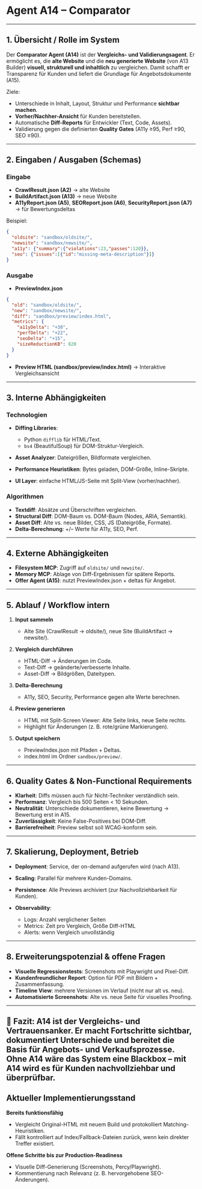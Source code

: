 # Agent A14 – Comparator

---

## 1. Übersicht / Rolle im System

Der **Comparator Agent (A14)** ist der **Vergleichs- und Validierungsagent**.
Er ermöglicht es, die **alte Website** und die **neu generierte Website** (von A13 Builder) **visuell, strukturell und inhaltlich** zu vergleichen.
Damit schafft er Transparenz für Kunden und liefert die Grundlage für Angebotsdokumente (A15).

Ziele:

* Unterschiede in Inhalt, Layout, Struktur und Performance **sichtbar machen**.
* **Vorher/Nachher-Ansicht** für Kunden bereitstellen.
* Automatische **Diff-Reports** für Entwickler (Text, Code, Assets).
* Validierung gegen die definierten **Quality Gates** (A11y ≥95, Perf ≥90, SEO ≥90).

---

## 2. Eingaben / Ausgaben (Schemas)

### Eingabe

* **CrawlResult.json (A2)** → alte Website
* **BuildArtifact.json (A13)** → neue Website
* **A11yReport.json (A5)**, **SEOReport.json (A6)**, **SecurityReport.json (A7)** → für Bewertungsdeltas

Beispiel:

```json
{
  "oldsite": "sandbox/oldsite/",
  "newsite": "sandbox/newsite/",
  "a11y": {"summary":{"violations":23,"passes":120}},
  "seo": {"issues":[{"id":"missing-meta-description"}]}
}
```

### Ausgabe

* **PreviewIndex.json**

```json
{
  "old": "sandbox/oldsite/",
  "new": "sandbox/newsite/",
  "diff": "sandbox/preview/index.html",
  "metrics": {
    "a11yDelta": "+38",
    "perfDelta": "+22",
    "seoDelta": "+15",
    "sizeReductionKB": 820
  }
}
```

* **Preview HTML (sandbox/preview/index.html)** → Interaktive Vergleichsansicht

---

## 3. Interne Abhängigkeiten

### Technologien

* **Diffing Libraries**:

  * Python `difflib` für HTML/Text.
  * `bs4` (BeautifulSoup) für DOM-Struktur-Vergleich.
* **Asset Analyzer**: Dateigrößen, Bildformate vergleichen.
* **Performance Heuristiken**: Bytes geladen, DOM-Größe, Inline-Skripte.
* **UI Layer**: einfache HTML/JS-Seite mit Split-View (vorher/nachher).

### Algorithmen

* **Textdiff**: Absätze und Überschriften vergleichen.
* **Structural Diff**: DOM-Baum vs. DOM-Baum (Nodes, ARIA, Semantik).
* **Asset Diff**: Alte vs. neue Bilder, CSS, JS (Dateigröße, Formate).
* **Delta-Berechnung**: +/– Werte für A11y, SEO, Perf.

---

## 4. Externe Abhängigkeiten

* **Filesystem MCP**: Zugriff auf `oldsite/` und `newsite/`.
* **Memory MCP**: Ablage von Diff-Ergebnissen für spätere Reports.
* **Offer Agent (A15)**: nutzt PreviewIndex.json + deltas für Angebot.

---

## 5. Ablauf / Workflow intern

1. **Input sammeln**

   * Alte Site (CrawlResult → oldsite/), neue Site (BuildArtifact → newsite/).

2. **Vergleich durchführen**

   * HTML-Diff → Änderungen im Code.
   * Text-Diff → geänderte/verbesserte Inhalte.
   * Asset-Diff → Bildgrößen, Dateitypen.

3. **Delta-Berechnung**

   * A11y, SEO, Security, Performance gegen alte Werte berechnen.

4. **Preview generieren**

   * HTML mit Split-Screen Viewer: Alte Seite links, neue Seite rechts.
   * Highlight für Änderungen (z. B. rote/grüne Markierungen).

5. **Output speichern**

   * PreviewIndex.json mit Pfaden + Deltas.
   * index.html im Ordner `sandbox/preview/`.

---

## 6. Quality Gates & Non-Functional Requirements

* **Klarheit**: Diffs müssen auch für Nicht-Techniker verständlich sein.
* **Performanz**: Vergleich bis 500 Seiten < 10 Sekunden.
* **Neutralität**: Unterschiede dokumentieren, keine Bewertung → Bewertung erst in A15.
* **Zuverlässigkeit**: Keine False-Positives bei DOM-Diff.
* **Barrierefreiheit**: Preview selbst soll WCAG-konform sein.

---

## 7. Skalierung, Deployment, Betrieb

* **Deployment**: Service, der on-demand aufgerufen wird (nach A13).
* **Scaling**: Parallel für mehrere Kunden-Domains.
* **Persistence**: Alle Previews archiviert (zur Nachvollziehbarkeit für Kunden).
* **Observability**:

  * Logs: Anzahl verglichener Seiten
  * Metrics: Zeit pro Vergleich, Größe Diff-HTML
  * Alerts: wenn Vergleich unvollständig

---

## 8. Erweiterungspotenzial & offene Fragen

* **Visuelle Regressionstests**: Screenshots mit Playwright und Pixel-Diff.
* **Kundenfreundlicher Report**: Option für PDF mit Bildern + Zusammenfassung.
* **Timeline View**: mehrere Versionen im Verlauf (nicht nur alt vs. neu).
* **Automatisierte Screenshots**: Alte vs. neue Seite für visuelles Proofing.

---

📄 **Fazit**:
A14 ist der **Vergleichs- und Vertrauensanker**. Er macht Fortschritte sichtbar, dokumentiert Unterschiede und bereitet die Basis für Angebots- und Verkaufsprozesse.
Ohne A14 wäre das System eine Blackbox – mit A14 wird es für Kunden nachvollziehbar und überprüfbar.
---

## Aktueller Implementierungsstand

**Bereits funktionsfähig**

- Vergleicht Original-HTML mit neuem Build und protokolliert Matching-Heuristiken.
- Fällt kontrolliert auf Index/Fallback-Dateien zurück, wenn kein direkter Treffer existiert.

**Offene Schritte bis zur Production-Readiness**

- Visuelle Diff-Generierung (Screenshots, Percy/Playwright).
- Kommentierung nach Relevanz (z. B. hervorgehobene SEO-Änderungen).

